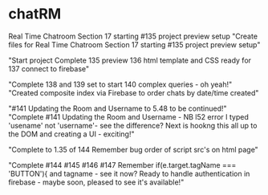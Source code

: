 # chatRM
Real Time Chatroom Section 17 starting #135 project preview setup
"Create files for Real Time Chatroom Section 17 starting #135 project preview setup"
<!-- #136. HTML Template -->
<!-- #137. Connecting to Firebase -->
"Start project Complete 135 preview 136 html template and CSS ready for 137 connect to firebase"
<!-- #138. Chatroom Class & Adding Chats -->
<!-- #139. Setting up a Real-time Listener -->
<!-- #140. Complex Queries this set up for eg gaming room-->
"Complete 138 and 139 set to start 140 complex queries - oh yeah!"
"Created composite index via Firebase to order chats by date/time created"
<!-- #141. Updating the Room & Username -->
"#141 Updating the Room and Username to 5.48 to be continued!"
"Complete #141 Updating the Room and Username - NB l52 error I typed 'usename' not 'username'- see the difference? Next is hookng this all up to the DOM and creating a UI - exciting!"
<!-- #142. Creating a ChatUI Class -->
<!-- #143. Formatting the Dates -->
<!-- #144. Sending New Chats -->
"Complete to 1.35 of 144 Remember bug order of script src's on html page"
<!-- #145. Changing Username & Local -->
<!-- #146. Updating the Room -->
<!-- #147. Testing the App -->
"Complete #144 #145 #146 #147 Remember if(e.target.tagName === 'BUTTON'){ and tagname - see it now? Ready to handle authentication in firebase - maybe soon, pleased to see it's available!"